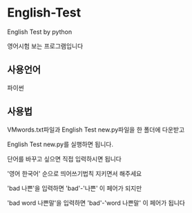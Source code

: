 # English-Test
English Test by python


영어시험 보는 프로그램입니다

## 사용언어
파이썬

## 사용법
VMwords.txt파일과 English Test new.py파일을 한 폴더에 다운받고

English Test new.py를 실행하면 됩니다.

단어를 바꾸고 싶으면 직접 입력하시면 됩니다

'영어 한국어' 순으로 띄어쓰기법칙 지키면서 해주세요

'bad 나쁜'을 입력하면 'bad'-'나쁜' 이 페어가 되지만

'bad word 나쁜말'을 입력하면 'bad'-'word 나쁜말' 이 페어가 됩니다
